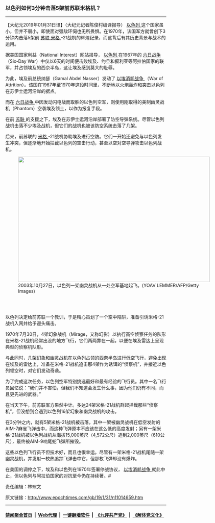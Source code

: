 ### 以色列如何3分钟击落5架前苏联米格机？
------------------------

<p>
 【大纪元2019年01月31日讯】（大纪元记者陈俊村编译报导）
 <a href="http://www.epochtimes.com/gb/tag/%E4%BB%A5%E8%89%B2%E5%88%97.html">
  以色列
 </a>
 这个国家虽小，但并不弱小，即使面对强敌环伺也无所畏惧。在1970年，该国军方就曾创下3分钟内击落5架前
 <a href="http://www.epochtimes.com/gb/tag/%E8%8B%8F%E8%81%94.html">
  苏联
 </a>
 <a href="http://www.epochtimes.com/gb/tag/%E7%B1%B3%E6%A0%BC.html">
  米格
 </a>
 -21战机的辉煌纪录，而这背后有其历史背景与战术的运用。
</p>
<p>
 据美国国家利益（National Interest）网站报导，
 <a href="http://www.epochtimes.com/gb/tag/%E4%BB%A5%E8%89%B2%E5%88%97.html">
  以色列
 </a>
 在1967年的
 <a href="http://www.epochtimes.com/gb/tag/%E5%85%AD%E6%97%A5%E6%88%98%E4%BA%89.html">
  六日战争
 </a>
 （Six-Day War）中仅以6天的时间便击败埃及、约旦和叙利亚等阿拉伯国家的联军，并占领埃及的西奈半岛，这让埃及感到莫大的耻辱。
</p>
<p>
 为此，埃及前总统纳瑟（Gamal Abdel Nasser）发动了
 <a href="http://www.epochtimes.com/gb/tag/%E4%BB%A5%E5%9F%83%E6%B6%88%E8%80%97%E6%88%98%E4%BA%89.html">
  以埃消耗战争
 </a>
 （War of Attrition）。该国在1967年至1970年这段时间里，不断地以火炮轰炸和突击以色列在苏伊士运河沿岸的据点。
</p>
<p>
 而在
 <a href="http://www.epochtimes.com/gb/tag/%E5%85%AD%E6%97%A5%E6%88%98%E4%BA%89.html">
  六日战争
 </a>
 中因发动闪电战而取胜的以色列空军，则使用刚取得的美制幽灵战机（Phantom）空袭埃及领土，以作为报复手段。
</p>
<p>
 在前
 <a href="http://www.epochtimes.com/gb/tag/%E8%8B%8F%E8%81%94.html">
  苏联
 </a>
 的支援之下，埃及在苏伊士运河沿岸部署了防空导弹系统。尽管以色列战机击落不少埃及战机，但它们的战机也被该防空系统击落了几架。
</p>
<p>
 后来，前苏联的
 <a href="http://www.epochtimes.com/gb/tag/%E7%B1%B3%E6%A0%BC.html">
  米格
 </a>
 -21战机协助埃及进行空防。它们一开始还避免与以色列发生冲突，但逐渐地开始拦截以色列的空击行动，甚至以空对空导弹攻击以色列战机。
</p>
<figure class="wp-caption aligncenter" id="attachment_11014683" style="width: 600px">
 <a href="http://i.epochtimes.com/assets/uploads/2019/01/GettyImages-2657804.jpg">
  <img alt="" class="wp-image-11014683 size-large" height="393" src="http://i.epochtimes.com/assets/uploads/2019/01/GettyImages-2657804-600x393.jpg" width="600"/>
 </a>
 <br/><figcaption class="wp-caption-text">
  2003年10月27日，以色列一架幽灵战机从一处空军基地起飞。(YOAV LEMMER/AFP/Getty Images)
 </figcaption><br/>
</figure><br/>
<p>
 以色列决定给前苏联一个教训，于是精心策划了一个空中陷阱，准备引诱米格-21战机入网并给予迎头痛击。
</p>
<p>
 1970年7月30日，4架幻象战机（Mirage，又称幻影）以执行高空侦察任务的队形在米格-21战机经常出没的地方飞行，它们两两靠在一起，以便在埃及雷达上呈现典型的侦察机队形。
</p>
<p>
 与此同时，几架幻象和幽灵战机在以色列占领的西奈半岛进行低空飞行，避免出现在埃及的雷达上，准备在米格-21战机追击那4架作为诱饵的“侦察机”，并接近以色列领空时，对它们发动奇袭。
</p>
<p>
 为了完成这次任务，以色列空军特别挑选最好和最有经验的飞行员。其中一名飞行员回忆说：“我们并不害怕，但我们不知道会发生什么事，因为他们仍有不同，而且更先进的武器。”
</p>
<p>
 在当天下午，前苏联军方果然中计。多达24架米格-21战机群起拦截那些“侦察机”，但没想到会遇到以色列16架幻象和幽灵战机的攻击。
</p>
<p>
 在3分钟之内，就有5架米格-21战机被击落，其中一架被幽灵战机在低空发射的AIM-7麻雀飞弹击中，而这种飞弹原本不应该在这么低的高度发射；另有一架米格-21战机被以色列战机从海拔15,000英尺（4,572公尺）追到2,000英尺（610公尺），最终被AIM-9响尾蛇飞弹所摧毁。
</p>
<p>
 这些以色列飞行员不但技术好，而且也很幸运。尽管有一架米格-21战机尾随一架幽灵战机，并发射一枚热追踪飞弹击中它，但那枚飞弹却没有爆炸。
</p>
<p>
 在美国的调停之下，埃及和以色列在1970年签署停战协议，
 <a href="http://www.epochtimes.com/gb/tag/%E4%BB%A5%E5%9F%83%E6%B6%88%E8%80%97%E6%88%98%E4%BA%89.html">
  以埃消耗战争
 </a>
 就此中止，但以色列与阿拉伯国家的对抗至今仍在持续著。#
</p>
<p>
</p>
<p>
 责任编辑：林琮文
</p>

原文链接：http://www.epochtimes.com/gb/19/1/31/n11014659.htm


------------------------
#### [禁闻聚合首页](https://github.com/gfw-breaker/banned-news/blob/master/README.md) &nbsp;|&nbsp; [Web代理](https://github.com/gfw-breaker/open-proxy/blob/master/README.md) &nbsp;|&nbsp; [一键翻墙软件](https://github.com/gfw-breaker/nogfw/blob/master/README.md) &nbsp;|&nbsp; [《九评共产党》](https://github.com/gfw-breaker/9ping.md/blob/master/README.md#九评之一评共产党是什么) &nbsp;|&nbsp; [《解体党文化》](https://github.com/gfw-breaker/jtdwh.md/blob/master/README.md#绪论)